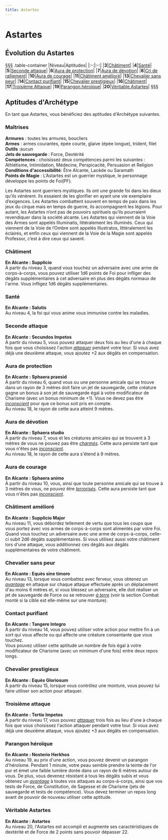 ```yaml
---
title: Astartes
---
```

# Astartes

## Évolution du Astartes
§§§ .table-container
|Niveau|Aptitudes|
|:-:|:-:|
|**3**|[Châtiment](#chatiment)|
|**4**|[Santé](#sante)|
|**5**|[Seconde attaque](#seconde-attaque)|
|**6**|[Aura de protection](#aura-de-protection)|
|**7**|[Aura de dévotion](#aura-de-devotion)|
|**8**|[Cri de ralliement](#cri-de-ralliement)|
|**10**|[Aura de courage](#aura-de-courage)|
|**11**|[Châtiment amélioré](#chatiment-ameliore)|
|**13**|[Chevalier sans peur](#chevalier-sans-peur)|
|**14**|[Contact purifiant](#contact-purifiant)|
|**15**|[Chevalier prestigieux](#chevalier-prestigieux)|
|**16**|[Châtiment](#chatiment)|
|**17**|[Troisième Attaque](#troisieme-attaque)|
|**19**|[Parangon héroïque](#parangon-heroïque)|
|**20**|[Véritable Astartes](#veritable-astartes)|
§§§

## Aptitudes d'Archétype
En tant que Astartes, vous bénéficiez des aptitudes d'Archétype suivantes.

### Maîtrises
**Armures** :  toutes les armures, boucliers  
**Armes** : armes courantes, épée courte, glaive (épée longue), trident, filet  
**Outils** :aucun  
**Jets de sauvegarde** : Force, Dextérité  
**Compétences** : choisissez deux compétences parmi les suivantes : Athlétisme, Intimidation, Médecine, Perspicacité, Persuasion et Religion  
**Conditions d'accessibilité**: Être Alcante, Lacède ou Saramath  
**Points de Magie** : L’Astartes est un guerrier mystique, le personnage développe les points de Foi(PF).  

Les Astartes sont guerriers mystiques. Ils ont une grande foi dans les dieux qu’ils vénèrent. Ils essaient de les glorifier en ayant une vie exemplaire d’exigences. Les Astartes combattent souvent en temps de paix dans les jeux du cirque mais en temps de guerre, ils accompagnent les légions. Pour autant, les Astartes n’ont pas de pouvoirs spirituels qu’ils pourraient revendiquer dans la société alcante. Les Astartes qui viennent de la Voie des Armes sont appelés Illuminatis, littéralement les illuminés. Ceux qui viennent de la Voie de l’Ombre sont appelés Illustratos, littéralement les éclairés, et enfin ceux qui viennent de la Voie de la Magie sont appelés Professor, c’est à dire ceux qui savent.  

### Châtiment   
**En Alcante : Supplicio**  
À partir du niveau 3, quand vous touchez un adversaire avec une arme de corps-à-corps, vous pouvez utiliser 1d6 points de Foi pour infliger des dégâts supplémentaires à cet adversaire en plus des dégâts normaux de l'arme. Vous infligez 1d6 dégâts supplémentaires.  

### Santé  
**En Alcante : Salutis**  
Au niveau 4, la foi qui vous anime vous immunise contre les maladies.

### Seconde attaque  
**En Alcante : Secundos Impetos**  
À partir du niveau 5, vous pouvez attaquer deux fois au lieu d'une à chaque fois que vous choisissez l'action [_attaquer_](/combattre/#attaquer) pendant votre tour. Si vous avez déjà une deuxième attaque, vous ajoutez +2 aux dégâts en compensation.

### Aura de protection  
**En Alcante : Sphaera praesid**  
À partir du niveau 6, quand vous ou une personne amicale qui se trouve dans un rayon de 3 mètres doit faire un jet de sauvegarde, cette créature gagne un bonus à son jet de sauvegarde égal à votre modificateur de Charisme (avec un bonus minimum de +1). Vous ne devez pas être [_inconscient_](/gerer-la-sante-du-personnage/#inconscient)  pour que ce bonus soit pris en compte.  
Au niveau 18, le rayon de cette aura atteint 9 mètres.  

### Aura de dévotion  
**En Alcante : Sphaera studio**  
À partir du niveau 7, vous et les créatures amicales qui se trouvent à 3 mètres de vous ne pouvez pas être [_charmés_](/gerer-la-sante-du-personnage/#charme). Cette aura persiste tant que vous n'êtes pas [_inconscient_](/gerer-la-sante-du-personnage/#inconscient).  
Au niveau 18, le rayon de cette aura s'étend à 9 mètres.  

### Aura de courage  
**En Alcante : Sphaera animo**  
À partir du niveau 10, vous, ainsi que toute personne amicale qui se trouve à 3 mètres de vous, ne pouvez être [_terrorisés_](/gerer-la-sante-du-personnage/#terrorise). Cette aura persiste tant que vous n'êtes pas [_inconscient_](/gerer-la-sante-du-personnage/#inconscient).

### Châtiment amélioré  
**En Alcante : Supplicio Major**  
Au niveau 11, vous débordez tellement de vertu que tous les coups que vous portez avec vos armes de corps-à-corps sont alimentés par votre Foi. Quand vous touchez un adversaire avec une arme de corps-à-corps, celle-ci subit 2d6 dégâts supplémentaires. Si vous utilisez aussi votre châtiment lors d'une attaque, vous additionnez ces dégâts aux dégâts supplémentaires de votre châtiment.  

### Chevalier sans peur  
**En Alcante : Equès sine timoro**  
Au niveau 13, lorsque vous combattez avec ferveur, vous obtenez un [_avantage_](/utiliser-les-caracteristiques/#avantage-et-desavantage) en attaque sur chaque attaque effectuée après un déplacement d'au moins 6 mètres et, si vous blessez un adversaire, elle doit réaliser un jet de sauvegarde de Force ou se retrouver [_à terre_](/gerer-la-sante-du-personnage/#a-terre) (voir la section Combat monté si la cible est elle-même sur une monture).  

### Contact purifiant   
**En Alcante : Tangere Integro**    
À partir du niveau 14, vous pouvez utiliser votre action pour mettre fin à un sort qui vous affecte ou qui affecte une créature consentante que vous touchez.  
Vous pouvez utiliser cette aptitude un nombre de fois égal à votre modificateur de Charisme (avec un minimum d'une fois) entre deux repos longs.  

### Chevalier prestigieux  
**En Alcante : Equès Gloriosum**   
À partir du niveau 15, lorsque vous contrôlez une monture, vous pouvez lui faire utiliser son action pour attaquer.  

### Troisième attaque  
**En Alcante : Tertio Impetos**  
À partir du niveau 17, vous pouvez [_attaquer_](/combattre/#attaquer) trois fois au lieu d'une à chaque fois que vous choisissez l'action attaquer pendant votre tour.  Si vous avez déjà une deuxième attaque, vous ajoutez +3 aux dégâts en compensation.

### Parangon héroïque  
**En Alcante : Nosterio Herkhos**  
Au niveau 19, au prix d'une action, vous pouvez devenir un parangon d'héroïsme. Pendant 1 minute, votre peau semble prendre la teinte de l'or pur et émet une faible lumière dorée dans un rayon de 6 mètres autour de vous. De plus, vous devenez résistant à tous les dégâts subis et vous obtenez un [_avantage_](/utiliser-les-caracteristiques/#avantage-et-desavantage) à toutes vos attaques au corps-à-corps, ainsi que vos tests de Force, de Constitution, de Sagesse et de Charisme (jets de sauvegarde et tests de compétence). Vous devez terminer un repos long avant de pouvoir de nouveau utiliser cette aptitude.  

### Véritable Astartes  
**En Alcante : Astartes**  
Au niveau 20, l'Astartes est accompli et augmente ses caractéristiques de dextérité et de Force de 2 points sans pouvoir dépasser 22.  

